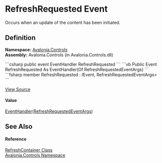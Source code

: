 # RefreshRequested Event


Occurs when an update of the content has been initiated.



## Definition
**Namespace:** <a href="N_Avalonia_Controls">Avalonia.Controls</a>  
**Assembly:** Avalonia.Controls (in Avalonia.Controls.dll)

<Tabs groupId="api-code-preview">
<TabItem value="csharp" label="C#">
```csharp
public event EventHandler<RefreshRequestedEventArgs> RefreshRequested
```
</TabItem>
<TabItem value="vb" label="VB">
```vb
Public Event RefreshRequested As EventHandler(Of RefreshRequestedEventArgs)
```
</TabItem>
<TabItem value="fsharp" label="F#">
```fsharp
member RefreshRequested : IEvent<EventHandler<RefreshRequestedEventArgs>,
    RefreshRequestedEventArgs>
```
</TabItem>
</Tabs>



<a href="https://github.com/AvaloniaUI/Avalonia/tree/master/src/Avalonia.Controls/PullToRefresh/RefreshContainer.cs" title="View the source code">View Source</a>



#### Value
<a href="https://learn.microsoft.com/dotnet/api/system.eventhandler-1" target="_blank" rel="noopener noreferrer">EventHandler</a>(<a href="T_Avalonia_Controls_RefreshRequestedEventArgs">RefreshRequestedEventArgs</a>)

## See Also


#### Reference
<a href="T_Avalonia_Controls_RefreshContainer">RefreshContainer Class</a>  
<a href="N_Avalonia_Controls">Avalonia.Controls Namespace</a>  

